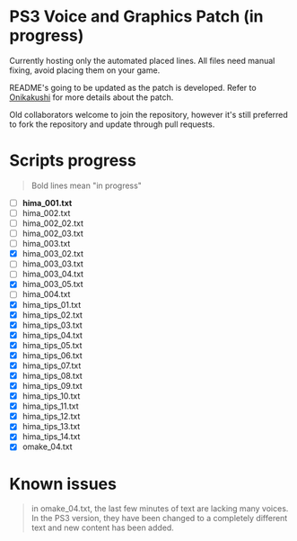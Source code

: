 # PS3 Voice and Graphics Patch (in progress)

Currently hosting only the automated placed lines. All files need manual fixing, avoid placing them on your game.

README's going to be updated as the patch is developed. Refer to [Onikakushi](https://github.com/higurashi-mod/onikakushi) for more details about the patch.

Old collaborators welcome to join the repository, however it's still preferred to fork the repository and update through pull requests.

# Scripts progress

>Bold lines mean "in progress"

- [ ] **hima_001.txt**
- [ ] hima_002.txt
- [ ] hima_002_02.txt
- [ ] hima_002_03.txt
- [ ] hima_003.txt
- [x] hima_003_02.txt
- [ ] hima_003_03.txt
- [ ] hima_003_04.txt
- [x] hima_003_05.txt
- [ ] hima_004.txt
- [x] hima_tips_01.txt
- [x] hima_tips_02.txt
- [x] hima_tips_03.txt
- [x] hima_tips_04.txt
- [x] hima_tips_05.txt
- [x] hima_tips_06.txt
- [x] hima_tips_07.txt
- [x] hima_tips_08.txt
- [x] hima_tips_09.txt
- [x] hima_tips_10.txt
- [x] hima_tips_11.txt
- [x] hima_tips_12.txt
- [x] hima_tips_13.txt
- [x] hima_tips_14.txt
- [x] omake_04.txt

# Known issues

> in omake_04.txt, the last few minutes of text are lacking many voices. In the PS3 version, they have been changed to a completely different text and new content has been added.
